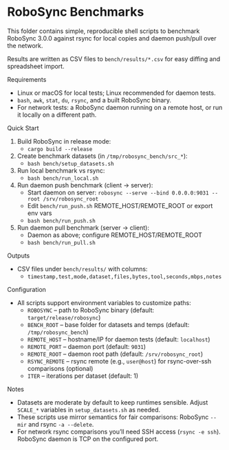 # RoboSync Benchmarks

This folder contains simple, reproducible shell scripts to benchmark RoboSync 3.0.0 against rsync for local copies and daemon push/pull over the network.

Results are written as CSV files to `bench/results/*.csv` for easy diffing and spreadsheet import.

Requirements
- Linux or macOS for local tests; Linux recommended for daemon tests.
- `bash`, `awk`, `stat`, `du`, `rsync`, and a built RoboSync binary.
- For network tests: a RoboSync daemon running on a remote host, or run it locally on a different path.

Quick Start
1) Build RoboSync in release mode:
   - `cargo build --release`
2) Create benchmark datasets (in `/tmp/robosync_bench/src_*`):
   - `bash bench/setup_datasets.sh`
3) Run local benchmark vs rsync:
   - `bash bench/run_local.sh`
4) Run daemon push benchmark (client → server):
   - Start daemon on server: `robosync --serve --bind 0.0.0.0:9031 --root /srv/robosync_root`
   - Edit `bench/run_push.sh` REMOTE_HOST/REMOTE_ROOT or export env vars
   - `bash bench/run_push.sh`
5) Run daemon pull benchmark (server → client):
   - Daemon as above; configure REMOTE_HOST/REMOTE_ROOT
   - `bash bench/run_pull.sh`

Outputs
- CSV files under `bench/results/` with columns:
  - `timestamp,test,mode,dataset,files,bytes,tool,seconds,mbps,notes`

Configuration
- All scripts support environment variables to customize paths:
  - `ROBOSYNC` – path to RoboSync binary (default: `target/release/robosync`)
  - `BENCH_ROOT` – base folder for datasets and temps (default: `/tmp/robosync_bench`)
  - `REMOTE_HOST` – hostname/IP for daemon tests (default: `localhost`)
  - `REMOTE_PORT` – daemon port (default: `9031`)
  - `REMOTE_ROOT` – daemon root path (default: `/srv/robosync_root`)
  - `RSYNC_REMOTE` – rsync remote (e.g., `user@host`) for rsync-over-ssh comparisons (optional)
  - `ITER` – iterations per dataset (default: 1)

Notes
- Datasets are moderate by default to keep runtimes sensible. Adjust `SCALE_*` variables in `setup_datasets.sh` as needed.
- These scripts use mirror semantics for fair comparisons: RoboSync `--mir` and rsync `-a --delete`.
- For network rsync comparisons you’ll need SSH access (`rsync -e ssh`). RoboSync daemon is TCP on the configured port.

